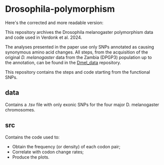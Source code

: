 # Drosophila-polymorphism

Here's the corrected and more readable version:

This repository archives the Drosophila melanogaster polymorphism data and code used in Verdonk et al. 2024.

The analyses presented in the paper use only SNPs annotated as causing synonymous amino acid changes. All steps, from the acquisition of the original *D. melanogaster* data from the Zambia (DPGP3) population up to the annotation, can be found in the [Dmel_data](https://github.com/vitorpavinato/dmel_data) repository.

This repository contains the steps and code starting from the functional SNPs.

## data
Contains a .tsv file with only exonic SNPs for the four major D. melanogaster chromosomes.

## src
Contains the code used to:
- Obtain the frequency (or density) of each codon pair;
- Correlate with codon change rates;
- Produce the plots.